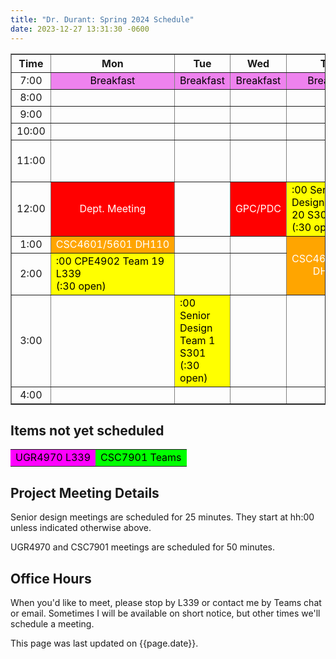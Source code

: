 ```yaml
---
title: "Dr. Durant: Spring 2024 Schedule"
date: 2023-12-27 13:31:30 -0600
---
```


<style type="text/css">
td         { text-align: center;                        }
td.am      { background-color: red;     color: white;   }
td.cpe4902 { background-color: yellow;  color: black; text-align: left; }
td.csc4601 { background-color: orange;  color: white;   }
td.ugr4970 { background-color: magenta; color: black;   }
td.csc7901 { background-color: lime;    color: black;   }
td.lunch   { background-color: violet;  color: black;   }
</style>

<div align="center">
<table border>
<tr><th>Time</th>   <th>Mon</th>                                                        <th>Tue</th>                                                            <th>Wed</th>                        <th>Thu</th>                                                            <th>Fri</th>                                                            </tr>
<tr><td>7:00</td>   <td class="lunch">Breakfast</td>                                    <td class="lunch">Breakfast</td>                                        <td class="lunch">Breakfast</td>    <td class="lunch">Breakfast</td>                                        <td class="lunch">Breakfast</td>                                        </tr>
<tr><td>8:00</td>   <td>&nbsp;</td>                                                     <td>&nbsp;</td>                                                         <td>&nbsp;</td>                     <td>&nbsp;</td>                                                         <td>&nbsp;</td>                                                         </tr>
<tr><td>9:00</td>   <td>&nbsp;</td>                                                     <td>&nbsp;</td>                                                         <td>&nbsp;</td>                     <td>&nbsp;</td>                                                         <td>&nbsp;</td>                                                         </tr>
<tr><td>10:00</td>  <td>&nbsp;</td>                                                     <td>&nbsp;</td>                                                         <td>&nbsp;</td>                     <td>&nbsp;</td>                                                         <td>&nbsp;</td>                                                         </tr>
<tr><td>11:00</td>  <td>&nbsp;</td>                                                     <td>&nbsp;</td>                                                         <td>&nbsp;</td>                     <td>&nbsp;</td>                                                         <td class="cpe4902">:00 Senior Design Team 16 S301<br/>(:30 open)</td>  </tr>
<tr><td>12:00</td>  <td class="am">Dept. Meeting</td>                                   <td>&nbsp;</td>                                                         <td class="am">GPC/PDC</td>         <td class="cpe4902">:00 Senior Design Team 20 S301<br/>(:30 open)</td>  <td>&nbsp;</td>                                                         </tr>
<tr><td>1:00</td>   <td class="csc4601">CSC4601/5601&nbsp;DH110</td>                    <td>&nbsp;</td>                                                         <td>&nbsp;</td>                     <td rowspan="2" class="csc4601">CSC4601/5601<br/>DH110</td>             <td class="csc4601">CSC4601/5601&nbsp;DH110</td>                        </tr>
<tr><td>2:00</td>   <td class="cpe4902">:00 CPE4902 Team 19 L339<br/>(:30 open)</td>    <td>&nbsp;</td>                                                         <td>&nbsp;</td>                                                                                             <td>&nbsp;</td>                                                         </tr>
<tr><td>3:00</td>   <td>&nbsp;</td>                                                     <td class="cpe4902">:00 Senior Design Team 1 S301<br/>(:30 open)</td>   <td>&nbsp;</td>                     <td>&nbsp;</td>                                                         <td>&nbsp;</td>                                                         </tr>
<tr><td>4:00</td>   <td>&nbsp;</td>                                                     <td>&nbsp;</td>                                                         <td>&nbsp;</td>                     <td>&nbsp;</td>                                                         <td>&nbsp;</td>                                                         </tr>
</table>
</div>

## Items not yet scheduled
<table><tr>
<td class="ugr4970">UGR4970 L339</td>
<td class="csc7901">CSC7901 Teams</td>
</tr></table>

## Project Meeting Details
Senior design meetings are scheduled for 25 minutes. They start at hh:00 unless indicated otherwise above.

UGR4970 and CSC7901 meetings are scheduled for 50 minutes.

## Office Hours
When you'd like to meet, please stop by L339 or contact me by Teams chat or email. Sometimes I will be available on short notice, but other times we'll schedule a meeting.

This page was last updated on {{page.date}}.
